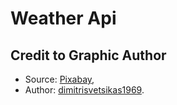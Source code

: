 # Weather Api


## Credit to Graphic Author

* Source: [Pixabay](https://pixabay.com/pl/photos/wodospad-staw-natura-woda-7258514/),
* Author: [dimitrisvetsikas1969](https://pixabay.com/pl/users/dimitrisvetsikas1969-1857980/).
